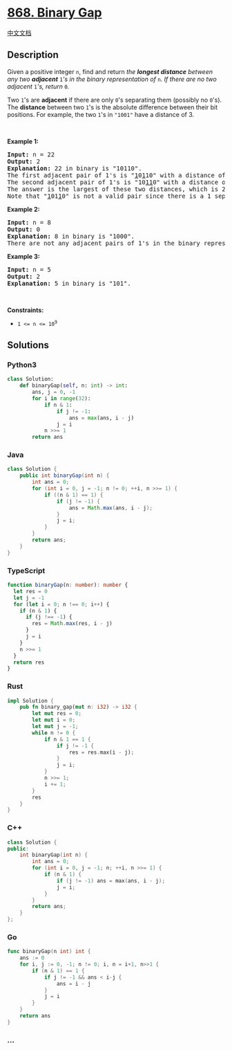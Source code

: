 # [868. Binary Gap](https://leetcode.com/problems/binary-gap)

[中文文档](/solution/0800-0899/0868.Binary%20Gap/README.md)

## Description

<p>Given a positive integer <code>n</code>, find and return <em>the <strong>longest distance</strong> between any two <strong>adjacent</strong> </em><code>1</code><em>&#39;s in the binary representation of </em><code>n</code><em>. If there are no two adjacent </em><code>1</code><em>&#39;s, return </em><code>0</code><em>.</em></p>

<p>Two <code>1</code>&#39;s are <strong>adjacent</strong> if there are only <code>0</code>&#39;s separating them (possibly no <code>0</code>&#39;s). The <b>distance</b> between two <code>1</code>&#39;s is the absolute difference between their bit positions. For example, the two <code>1</code>&#39;s in <code>&quot;1001&quot;</code> have a distance of 3.</p>

<p>&nbsp;</p>
<p><strong class="example">Example 1:</strong></p>

<pre>
<strong>Input:</strong> n = 22
<strong>Output:</strong> 2
<strong>Explanation:</strong> 22 in binary is &quot;10110&quot;.
The first adjacent pair of 1&#39;s is &quot;<u>1</u>0<u>1</u>10&quot; with a distance of 2.
The second adjacent pair of 1&#39;s is &quot;10<u>11</u>0&quot; with a distance of 1.
The answer is the largest of these two distances, which is 2.
Note that &quot;<u>1</u>01<u>1</u>0&quot; is not a valid pair since there is a 1 separating the two 1&#39;s underlined.
</pre>

<p><strong class="example">Example 2:</strong></p>

<pre>
<strong>Input:</strong> n = 8
<strong>Output:</strong> 0
<strong>Explanation:</strong> 8 in binary is &quot;1000&quot;.
There are not any adjacent pairs of 1&#39;s in the binary representation of 8, so we return 0.
</pre>

<p><strong class="example">Example 3:</strong></p>

<pre>
<strong>Input:</strong> n = 5
<strong>Output:</strong> 2
<strong>Explanation:</strong> 5 in binary is &quot;101&quot;.
</pre>

<p>&nbsp;</p>
<p><strong>Constraints:</strong></p>

<ul>
	<li><code>1 &lt;= n &lt;= 10<sup>9</sup></code></li>
</ul>

## Solutions

<!-- tabs:start -->

### **Python3**

```python
class Solution:
    def binaryGap(self, n: int) -> int:
        ans, j = 0, -1
        for i in range(32):
            if n & 1:
                if j != -1:
                    ans = max(ans, i - j)
                j = i
            n >>= 1
        return ans
```

### **Java**

```java
class Solution {
    public int binaryGap(int n) {
        int ans = 0;
        for (int i = 0, j = -1; n != 0; ++i, n >>= 1) {
            if ((n & 1) == 1) {
                if (j != -1) {
                    ans = Math.max(ans, i - j);
                }
                j = i;
            }
        }
        return ans;
    }
}
```

### **TypeScript**

```ts
function binaryGap(n: number): number {
  let res = 0
  let j = -1
  for (let i = 0; n !== 0; i++) {
    if (n & 1) {
      if (j !== -1) {
        res = Math.max(res, i - j)
      }
      j = i
    }
    n >>= 1
  }
  return res
}
```

### **Rust**

```rust
impl Solution {
    pub fn binary_gap(mut n: i32) -> i32 {
        let mut res = 0;
        let mut i = 0;
        let mut j = -1;
        while n != 0 {
            if n & 1 == 1 {
                if j != -1 {
                    res = res.max(i - j);
                }
                j = i;
            }
            n >>= 1;
            i += 1;
        }
        res
    }
}
```

### **C++**

```cpp
class Solution {
public:
    int binaryGap(int n) {
        int ans = 0;
        for (int i = 0, j = -1; n; ++i, n >>= 1) {
            if (n & 1) {
                if (j != -1) ans = max(ans, i - j);
                j = i;
            }
        }
        return ans;
    }
};
```

### **Go**

```go
func binaryGap(n int) int {
	ans := 0
	for i, j := 0, -1; n != 0; i, n = i+1, n>>1 {
		if (n & 1) == 1 {
			if j != -1 && ans < i-j {
				ans = i - j
			}
			j = i
		}
	}
	return ans
}
```

### **...**

```

```

<!-- tabs:end -->
